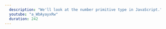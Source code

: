 ```yaml
---
  description: "We'll look at the number primitive type in JavaScript."
  youtube: "a_WbAyayxRw"
  duration: 242
---
```

